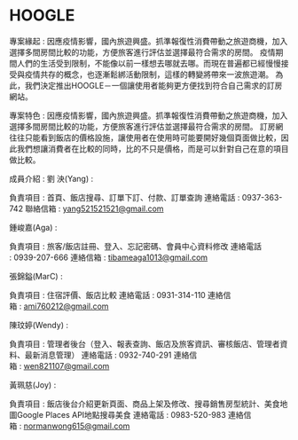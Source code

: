 # HOOGLE

專案緣起 : 
    因應疫情影響，國內旅遊興盛。抓準報復性消費帶動之旅遊商機，加入選擇多間房間比較的功能，方便旅客進行評估並選擇最符合需求的房間。
    疫情期間人們的生活受到限制，不能像以前一樣想去哪就去哪。而現在普遍都已經慢慢接受與疫情共存的概念，也逐漸鬆綁活動限制，這樣的轉變將帶來一波旅遊潮。
    為此，我們決定推出HOOGLE－一個讓使用者能夠更方便找到符合自己需求的訂房網站。

專案特色 :
    因應疫情影響，國內旅遊興盛。抓準報復性消費帶動之旅遊商機，加入選擇多間房間比較的功能，方便旅客進行評估並選擇最符合需求的房間。
    訂房網往往只能看到飯店的價格設施，讓使用者在使用時可能要開好幾個頁面做比較，因此我們想讓消費者在比較的同時，比的不只是價格，而是可以針對自己在意的項目做比較。
    
成員介紹 :
劉 泱(Yang) : 

負責項目 : 首頁、飯店搜尋、訂單下訂、付款、訂單查詢
連絡電話 : 0937-363-742
聯絡信箱 : yang521521521@gmail.com

鍾峻嘉(Aga) : 

負責項目 : 旅客/飯店註冊、登入、忘記密碼、會員中心資料修改
連絡電話 : 0939-207-666
連絡信箱 : tibameaga1013@gmail.com
    
張錦鎰(MarC) : 

負責項目 : 住宿評價、飯店比較
連絡電話 : 0931-314-110
連絡信箱 : ami760212@gmail.com

陳玟婷(Wendy) :

負責項目 : 管理者後台（登入、報表查詢、飯店及旅客資訊、審核飯店、管理者資料、最新消息管理）
連絡電話 : 0932-740-291
連絡信箱 : wen821107@gmail.com

黃珮慈(Joy) : 

負責項目 : 飯店後台介紹更新頁面、商品上架及修改、搜尋銷售房型統計、美食地圖Google Places API地點搜尋美食
連絡電話 : 0983-520-983
連絡信箱 : normanwong615@gmail.com
    


